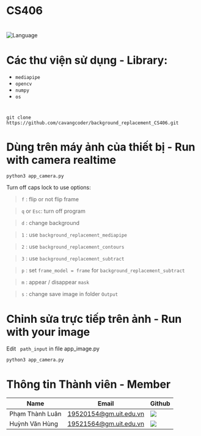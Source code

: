 # CS406

#
<!-- Badge -->
![Language](https://img.shields.io/badge/python%203.8-%23FFF.svg?style=for-the-badge&logo=python)

# Các thư viện sử dụng - Library:

* ```mediapipe```
* ```opencv```
* ```numpy```
* ```os```

# 
```
git clone https://github.com/cavangcoder/background_replacement_CS406.git
```

# Dùng trên máy ảnh của thiết bị - Run with camera realtime
```
python3 app_camera.py
```

Turn off caps lock to use options:

> ```f``` : flip or not flip frame

> ```q```  or  ```Esc```: turn off program

> ```d``` : change background

> ```1``` : use ```background_replacement_mediapipe```

> ```2``` : use ```background_replacement_contours```

> ```3``` : use ```background_replacement_subtract```

> ```p``` : set ```frame_model = frame``` for ```background_replacement_subtract```

> ```m``` : appear / disappear ```mask```

> ```s``` : change save image in folder ```Output```

# Chỉnh sửa trực tiếp trên ảnh - Run with your image

Edit  ``` path_input``` in file app_image.py

```
python3 app_camera.py
```


# Thông tin Thành viên -  Member
| Name      | Email                  | Github                                                                                                                      |
| --------------- | ---------------------- | --------------------------------------------------------------------------------------------------------------------------- |
| Phạm Thành Luân | 19520154@gm.uit.edu.vn | [![](https://img.shields.io/badge/cavangcoder-%2324292f.svg?style=flat-square&logo=github)](https://github.com/cavangcoder) |
| Huỳnh Văn Hùng     | 19521564@gm.uit.edu.vn | [![](https://img.shields.io/badge/19521564-%2324292f.svg?style=flat-square&logo=github   )](https://github.com/19520307   ) |
